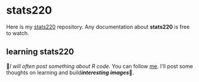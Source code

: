 # stats220
Here is my [stats220](https://github.com/RuoqiZhang7/stats220) repository. Any documentation about **stats220** is free to watch.

## learning stats220
🧐*I will often post something about R code.* You can follow [me](https://github.com/RuoqiZhang7).
I'll post some thoughts on learning and build***interesting images***🎀.

